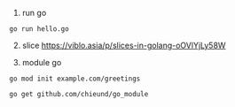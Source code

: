 1. run go
```
go run hello.go
```

2. slice
https://viblo.asia/p/slices-in-golang-oOVlYjLy58W

3. module go
```
go mod init example.com/greetings
```

```
go get github.com/chieund/go_module
```